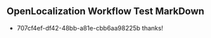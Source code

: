 ## OpenLocalization Workflow Test MarkDown
* 707cf4ef-df42-48bb-a81e-cbb6aa98225b thanks!

<!--HONumber=Jul16_HO3-->


